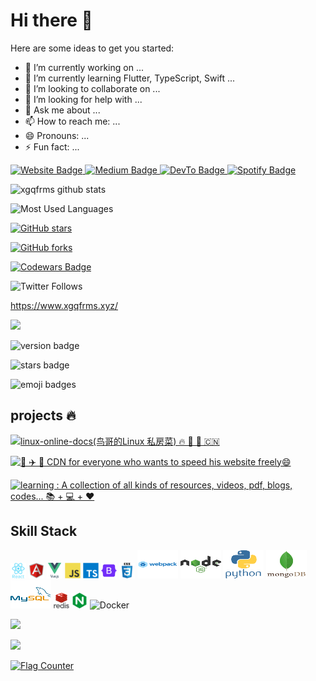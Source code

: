 # Hi there 👋

Here are some ideas to get you started:

- 🔭 I’m currently working on ...
- 🌱 I’m currently learning Flutter, TypeScript, Swift ...
- 👯 I’m looking to collaborate on ...
- 🤔 I’m looking for help with ...
- 💬 Ask me about ...
- 📫 How to reach me: ...
- 😄 Pronouns: ...
- ⚡ Fun fact: ...

<a href="https://xgqfrms.xyz">
  <img src="https://img.shields.io/badge/-xgqfrms-4E69C8?style=flat-square&amp;labelColor=4E69C8&amp;logo=Firefox&amp;link=https://xgqfrms.xyz" alt="Website Badge">
</a>
<a href="https://medium.com/@xgqfrms">
  <img src="https://img.shields.io/badge/-@xgqfrms-14c767?style=flat-square&amp;labelColor=14c767&amp;logo=Medium&amp;link=https://medium.com/@xgqfrms" alt="Medium Badge">
</a>
<a href="https://dev.to/xgqfrms">
  <img src="https://img.shields.io/badge/-@xgqfrms-0A0A0A?style=flat-square&amp;labelColor=0A0A0A&amp;logo=dev.to&amp;link=https://dev.to/xgqfrms" alt="DevTo Badge">
</a>
<a href="https://open.spotify.com/user/xgqfrms-id">
  <img src="https://img.shields.io/badge/-@xgqfrms-1ED760?style=flat-square&amp;labelColor=000000&amp;logo=Spotify&amp;link=https://open.spotify.com/user/xgqfrms-id" alt="Spotify Badge">
</a>

<!--
<a href="https://www.linkedin.com/in/xgqfrms/">
  <img src="https://img.shields.io/badge/-@xgqfrms-0077B5?style=flat-square&amp;labelColor=0077B5&amp;logo=LinkedIn&amp;link=https://www.linkedin.com/in/xgqfrms/" alt="LinkedIn Badge">
</a>
-->
<!--
<img align="right" src="https://media1.giphy.com/media/13HgwGsXF0aiGY/giphy.gif" />
-->


![xgqfrms github stats](https://github-readme-stats.vercel.app/api?username=xgqfrms&show_icons=true)

![Most Used Languages](https://github-readme-stats.vercel.app/api/top-langs/?username=xgqfrms)

[![GitHub stars](https://img.shields.io/github/stars/xgqfrms/cdn.svg?style=social)](https://github.com/xgqfrms/xgqfrms/stargazers)

[![GitHub forks](https://img.shields.io/github/forks/xgqfrms/cdn.svg?style=social)](https://github.com/xgqfrms/xgqfrms/network/members)

[![Codewars Badge](https://www.codewars.com/users/xgqfrms/badges/micro)](https://www.codewars.com/users/xgqfrms)

![Twitter Follows](https://img.shields.io/twitter/follow/xgqfrms?label=Follow&amp;style=social)

https://www.xgqfrms.xyz/


![](https://img.shields.io/badge/coverage-100%25-brightgreen)

![version badge](https://img.shields.io/badge/version-1.1.1-brightgreen)

![stars badge](https://img.shields.io/badge/stars-★★★★★-brightgreen)

<!-- ★★★★☆ -->

![emoji badges](https://img.shields.io/badge/👻✅🎉🔥🎯🕵💻🌈🚀-emoji_badges-brightgreen)

## projects 🔥


[![linux-online-docs(鸟哥的Linux 私房菜) 🔥 🚀 🎉 🇨🇳](https://github-readme-stats-seven-gilt.vercel.app/api/pin/?username=xgqfrms&repo=linux-online-docs)](https://linux.xgqfrms.xyz)

[![🚀 ✈️ 🚄 CDN for everyone who wants to speed his website freely😄](https://github-readme-stats-seven-gilt.vercel.app/api/pin/?username=xgqfrms&repo=cdn)](https:///cdn.xgqfrms.xyz)

[![learning : A collection of all kinds of resources, videos, pdf, blogs, codes... 📚 + 💻 + ❤](https://github-readme-stats-seven-gilt.vercel.app/api/pin/?username=xgqfrms&repo=learning)](https://learning.xgqfrms.xyz)




<h2>Skill Stack</h2>
<p align="left">
  <img src="https://raw.githubusercontent.com/devicons/devicon/master/icons/react/react-original-wordmark.svg" alt="react" width="25" height="25" />
  <img src="https://raw.githubusercontent.com/devicons/devicon/master/icons/angularjs/angularjs-original.svg" alt="angular-js" width="25" height="25" />
  <img src="https://raw.githubusercontent.com/devicons/devicon/master/icons/vuejs/vuejs-original-wordmark.svg" alt="vue" width="25" height="25" />
  <img src="https://raw.githubusercontent.com/devicons/devicon/master/icons/javascript/javascript-original.svg" alt="javascript" width="25" height="25" />
  <img src="https://raw.githubusercontent.com/devicons/devicon/master/icons/typescript/typescript-original.svg" alt="typescript" width="25" height="25" />
  <img src="https://raw.githubusercontent.com/devicons/devicon/master/icons/bootstrap/bootstrap-plain.svg" alt="bootstrap" width="25" height="25" />
  <img src="https://raw.githubusercontent.com/devicons/devicon/master/icons/css3/css3-original-wordmark.svg" alt="css3" width="25" height="25" />
  <img src="https://raw.githubusercontent.com/devicons/devicon/master/icons/webpack/webpack-original-wordmark.svg" alt="gulp" width="65" height="45" />
  <img src="https://raw.githubusercontent.com/devicons/devicon/master/icons/nodejs/nodejs-original-wordmark.svg" alt="nodejs" width="65" height="45" />
  <img src="https://raw.githubusercontent.com/devicons/devicon/master/icons/python/python-original-wordmark.svg" alt="python" width="65" height="45" />
  <img src="https://raw.githubusercontent.com/devicons/devicon/master/icons/mongodb/mongodb-original-wordmark.svg" alt="mongodb" width="65" height="45" />
  <img src="https://raw.githubusercontent.com/devicons/devicon/master/icons/mysql/mysql-original-wordmark.svg" alt="mysql" width="65" height="45" />
  <img src="https://raw.githubusercontent.com/devicons/devicon/master/icons/redis/redis-original-wordmark.svg" alt="redis" width="25" height="25" />
  <img src="https://raw.githubusercontent.com/devicons/devicon/master/icons/nginx/nginx-original.svg" alt="nginx" width="25" height="25" />
  <img src="https://devicons.github.io/devicon/devicon.git/icons/docker/docker-original-wordmark.svg" alt="Docker" width="25" height="25" />
</p>
<!--

<h2>Skill Stack</h2>
<p align="left">
  <img src="https://raw.githubusercontent.com/devicons/devicon/master/icons/react/react-original-wordmark.svg" alt="react" width="25" height="25" />
  <img src="https://raw.githubusercontent.com/devicons/devicon/master/icons/angularjs/angularjs-original.svg" alt="angular-js" width="25" height="25" />
  <img src="https://raw.githubusercontent.com/devicons/devicon/master/icons/vuejs/vuejs-original-wordmark.svg" alt="vue" width="25" height="25" />
  <img src="https://raw.githubusercontent.com/devicons/devicon/master/icons/bootstrap/bootstrap-plain.svg" alt="bootstrap" width="25" height="25" />
  <img src="https://raw.githubusercontent.com/devicons/devicon/master/icons/css3/css3-original-wordmark.svg" alt="css3" width="25" height="25" />
  <img src="https://raw.githubusercontent.com/devicons/devicon/master/icons/gulp/gulp-plain.svg" alt="gulp" width="25" height="25" />
  <img src="https://raw.githubusercontent.com/devicons/devicon/master/icons/java/java-original-wordmark.svg" alt="java" width="25" height="25" />
  <img src="https://raw.githubusercontent.com/devicons/devicon/master/icons/javascript/javascript-original.svg" alt="javascript" width="25" height="25" />
  <img src="https://raw.githubusercontent.com/devicons/devicon/master/icons/typescript/typescript-original.svg" alt="typescript" width="25" height="25" />
  <img src="https://raw.githubusercontent.com/devicons/devicon/master/icons/dot-net/dot-net-original-wordmark.svg" alt=".NET" width="25" height="25" />
  <img src="https://raw.githubusercontent.com/devicons/devicon/master/icons/mongodb/mongodb-original-wordmark.svg" alt="mongodb" width="25" height="25" />
  <img src="https://raw.githubusercontent.com/devicons/devicon/master/icons/mysql/mysql-original-wordmark.svg" alt="mysql" width="25" height="25" />
  <img src="https://raw.githubusercontent.com/devicons/devicon/master/icons/redis/redis-original-wordmark.svg" alt="redis" width="25" height="25" />
  <img src="https://raw.githubusercontent.com/devicons/devicon/master/icons/nodejs/nodejs-original-wordmark.svg" alt="nodejs" width="25" height="25" />
  <img src="https://raw.githubusercontent.com/devicons/devicon/master/icons/python/python-original-wordmark.svg" alt="python" width="25" height="25" />
  <img src="https://raw.githubusercontent.com/devicons/devicon/master/icons/nginx/nginx-original.svg" alt="nginx" width="25" height="25" />
  <img src="https://raw.githubusercontent.com/devicons/devicon/master/icons/cucumber/cucumber-plain.svg" alt="cucumber" width="25" height="25" />
  <img src="https://raw.githubusercontent.com/devicons/devicon/master/icons/heroku/heroku-plain.svg" alt="heroku" width="25" height="25" />
  <img src="https://raw.githubusercontent.com/devicons/devicon/master/icons/travis/travis-plain.svg" alt="travis" width="25" height="25" />
  <img src="https://raw.githubusercontent.com/github/explore/80688e429a7d4ef2fca1e82350fe8e3517d3494d/topics/aws/aws.png" alt="aws" width="25" height="25" />
  <img src="https://www.vectorlogo.zone/logos/google_cloud/google_cloud-icon.svg" alt="gcp" width="25" height="25" />
  <img src="https://devicons.github.io/devicon/devicon.git/icons/docker/docker-original-wordmark.svg" alt="Docker" width="25" height="25" />
  <img src="https://www.vectorlogo.zone/logos/kubernetes/kubernetes-icon.svg" alt="Kubernetes" width="25" height="25" />
</p>

-->


<!--
**xgqfrms/xgqfrms** is a ✨ _special_ ✨ repository because its `README.md` (this file) appears on your GitHub profile.

Here are some ideas to get you started:

- 🔭 I’m currently working on ...
- 🌱 I’m currently learning ...
- 👯 I’m looking to collaborate on ...
- 🤔 I’m looking for help with ...
- 💬 Ask me about ...
- 📫 How to reach me: ...
- 😄 Pronouns: ...
- ⚡ Fun fact: ...
-->

![](https://komarev.com/ghpvc/?username=xgqfrms&color=ff69b4&label=PV)

![](https://visitor-badge.glitch.me/badge?page_id=xgqfrms)

<a href="https://info.flagcounter.com/woW7">
    <img src="https://s05.flagcounter.com/count2/woW7/bg_000000/txt_00ff00/border_FF00FF/columns_2/maxflags_10/viewers_0/labels_1/pageviews_1/flags_0/percent_1/" alt="Flag Counter" border="0">
</a>
